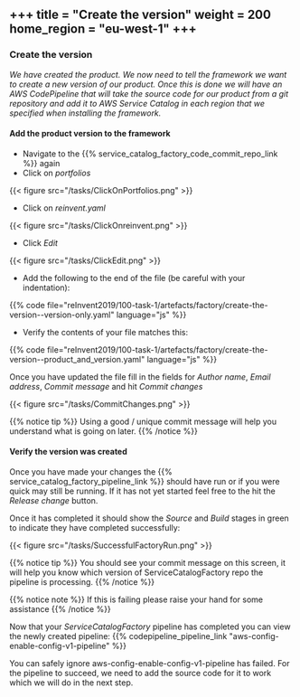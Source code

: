 +++
title = "Create the version"
weight = 200
home_region = "eu-west-1"
+++
---


### Create the version

_We have created the product. We now need to tell the framework we want to create a new version of our product.  Once this is done we will have an AWS
CodePipeline that will take the source code for our product from a git repository and add it to AWS Service Catalog in each region that we
specified when installing the framework._

#### Add the product version to the framework

- Navigate to the {{% service_catalog_factory_code_commit_repo_link %}} again
- Click on *portfolios*

{{< figure src="/tasks/ClickOnPortfolios.png" >}}

- Click on *reinvent.yaml*

{{< figure src="/tasks/ClickOnreinvent.png" >}}

- Click *Edit*

{{< figure src="/tasks/ClickEdit.png" >}}

- Add the following to the end of the file (be careful with your indentation):

 {{% code file="reInvent2019/100-task-1/artefacts/factory/create-the-version--version-only.yaml" language="js" %}}
 
- Verify the contents of your file matches this:

 {{% code file="reInvent2019/100-task-1/artefacts/factory/create-the-version--product_and_version.yaml" language="js" %}}

Once you have updated the file fill in the fields for *Author name*, *Email address*, *Commit message* and hit *Commit changes*

{{< figure src="/tasks/CommitChanges.png" >}}

{{% notice tip %}}
Using a good / unique commit message will help you understand what is going on later.
{{% /notice %}}

#### Verify the version was created

Once you have made your changes the {{% service_catalog_factory_pipeline_link %}} should have run or if you were quick 
may still be running.  If it has not yet started feel free to the hit the *Release change* button.

Once it has completed it should show the *Source* and *Build* stages in green to indicate they have completed 
successfully:

{{< figure src="/tasks/SuccessfulFactoryRun.png" >}}

{{% notice tip %}}
You should see your commit message on this screen, it will help you know which version of ServiceCatalogFactory repo
the pipeline is processing.
{{% /notice %}}

{{% notice note %}}
If this is failing please raise your hand for some assistance
{{% /notice %}}


Now that your *ServiceCatalogFactory* pipeline has completed you can view the newly created pipeline: 
{{% codepipeline_pipeline_link "aws-config-enable-config-v1-pipeline" %}}

You can safely ignore aws-config-enable-config-v1-pipeline has failed.  For the pipeline to succeed, we need to add the source code for it to work which we will do in the next step.